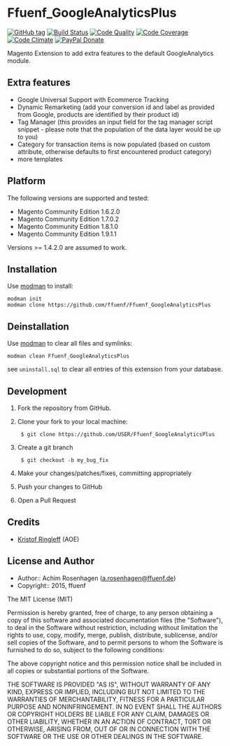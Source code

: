 Ffuenf_GoogleAnalyticsPlus
==========================
[![GitHub tag](https://img.shields.io/github/tag/ffuenf/Ffuenf_GoogleAnalyticsPlus.svg)][tag]
[![Build Status](https://img.shields.io/travis/ffuenf/Ffuenf_GoogleAnalyticsPlus.svg)][travis]
[![Code Quality](https://scrutinizer-ci.com/g/ffuenf/Ffuenf_GoogleAnalyticsPlus/badges/quality-score.png)][code_quality]
[![Code Coverage](https://scrutinizer-ci.com/g/ffuenf/Ffuenf_GoogleAnalyticsPlus/badges/coverage.png)][code_coverage]
[![Code Climate](https://codeclimate.com/github/ffuenf/Ffuenf_GoogleAnalyticsPlus/badges/gpa.svg)][codeclimate_gpa]
[![PayPal Donate](https://img.shields.io/badge/paypal-donate-blue.svg)][paypal_donate]

[tag]: https://github.com/ffuenf/Ffuenf_GoogleAnalyticsPlus
[travis]: https://travis-ci.org/ffuenf/Ffuenf_GoogleAnalyticsPlus
[code_quality]: https://scrutinizer-ci.com/g/ffuenf/Ffuenf_GoogleAnalyticsPlus
[code_coverage]: https://scrutinizer-ci.com/g/ffuenf/Ffuenf_GoogleAnalyticsPlus
[codeclimate_gpa]: https://codeclimate.com/github/ffuenf/Ffuenf_GoogleAnalyticsPlus
[paypal_donate]: https://www.paypal.com/cgi-bin/webscr?cmd=_s-xclick&hosted_button_id=J2PQS2WLT2Y8W&item_name=Magento%20Extension%3a%20Ffuenf_GoogleAnalyticsPlus&item_number=Ffuenf_GoogleAnalyticsPlus&currency_code=EUR

Magento Extension to add extra features to the default GoogleAnalytics module.

Extra features
--------------

* Google Universal Support with Ecommerce Tracking
* Dynamic Remarketing (add your conversion id and label as provided from Google, products are identified by their product id)
* Tag Manager (this provides an input field for the tag manager script snippet - please note that the population of the data layer would be up to you)
* Category for transaction items is now populated (based on custom attribute, otherwise defaults to first encountered product category)
* more templates

Platform
--------

The following versions are supported and tested:

* Magento Community Edition 1.6.2.0
* Magento Community Edition 1.7.0.2
* Magento Community Edition 1.8.1.0
* Magento Community Edition 1.9.1.1

Versions >= 1.4.2.0 are assumed to work.

Installation
------------

Use [modman](https://github.com/colinmollenhour/modman) to install:
```
modman init
modman clone https://github.com/ffuenf/Ffuenf_GoogleAnalyticsPlus
```

Deinstallation
--------------

Use [modman](https://github.com/colinmollenhour/modman) to clear all files and symlinks:
```
modman clean Ffuenf_GoogleAnalyticsPlus
```
see `uninstall.sql` to clear all entries of this extension from your database.

Development
-----------
1. Fork the repository from GitHub.
2. Clone your fork to your local machine:

        $ git clone https://github.com/USER/Ffuenf_GoogleAnalyticsPlus

3. Create a git branch

        $ git checkout -b my_bug_fix

4. Make your changes/patches/fixes, committing appropriately
5. Push your changes to GitHub
6. Open a Pull Request

Credits
-------

* [Kristof Ringleff](kristof@fooman.co.nz) (AOE)

License and Author
------------------

- Author:: Achim Rosenhagen (<a.rosenhagen@ffuenf.de>)
- Copyright:: 2015, ffuenf

The MIT License (MIT)

Permission is hereby granted, free of charge, to any person obtaining a copy
of this software and associated documentation files (the "Software"), to deal
in the Software without restriction, including without limitation the rights
to use, copy, modify, merge, publish, distribute, sublicense, and/or sell
copies of the Software, and to permit persons to whom the Software is
furnished to do so, subject to the following conditions:

The above copyright notice and this permission notice shall be included in all
copies or substantial portions of the Software.

THE SOFTWARE IS PROVIDED "AS IS", WITHOUT WARRANTY OF ANY KIND, EXPRESS OR
IMPLIED, INCLUDING BUT NOT LIMITED TO THE WARRANTIES OF MERCHANTABILITY,
FITNESS FOR A PARTICULAR PURPOSE AND NONINFRINGEMENT. IN NO EVENT SHALL THE
AUTHORS OR COPYRIGHT HOLDERS BE LIABLE FOR ANY CLAIM, DAMAGES OR OTHER
LIABILITY, WHETHER IN AN ACTION OF CONTRACT, TORT OR OTHERWISE, ARISING FROM,
OUT OF OR IN CONNECTION WITH THE SOFTWARE OR THE USE OR OTHER DEALINGS IN THE
SOFTWARE.
